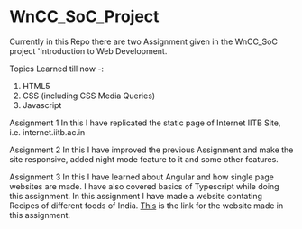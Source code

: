 # WnCC_SoC_Project

Currently in this Repo there are two Assignment given in the WnCC_SoC project 'Introduction to Web Development.

Topics Learned till now -:

1. HTML5
2. CSS (including CSS Media Queries)
3. Javascript

Assignment 1 
In this I have replicated the static page of Internet IITB Site, i.e. internet.iitb.ac.in

Assignment 2
In this I have improved the previous Assignment and make the site responsive, added night mode feature to it and some other features.

Assignment 3
In this I have learned about Angular and how single page websites are made. I have also covered basics of Typescript while doing this assignment.
In this assignment I have made a website contating Recipes of different foods of India. <a href="https://recipeapp-abb54.web.app/home">This</a> is the link for the website made in this assignment.
